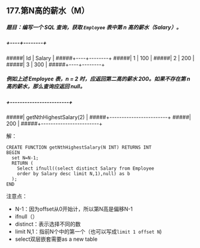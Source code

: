 ## 177.第N高的薪水（M）

##### 题目：编写一个 SQL 查询，获取 `Employee` 表中第 *n* 高的薪水（Salary）。

##### +----+--------+
#####| Id | Salary |
#####+----+--------+
#####| 1  | 100    |
#####| 2  | 200    |
#####| 3  | 300    |
#####+----+--------+

##### 例如上述 Employee 表，n = 2 时，应返回第二高的薪水 200。如果不存在第 n 高的薪水，那么查询应返回 null。

##### +------------------------+
#####| getNthHighestSalary(2) |
#####+------------------------+
#####| 200                    |
#####+------------------------+



解：

~~~mysql
CREATE FUNCTION getNthHighestSalary(N INT) RETURNS INT
BEGIN
  set N=N-1;
  RETURN (
    Select ifnull((select distinct Salary from Employee
    order by Salary desc limit N,1),null) as b
  );
END
~~~

注意点：

- N-1：因为offset从0开始计，所以第N高是偏移N-1
- ifnull（）
- distinct：表示选择不同的数
- limit N,1：指前N个中的第一个（也可以写成` limit 1 offset N `)
- select双层嵌套需要as a new table


